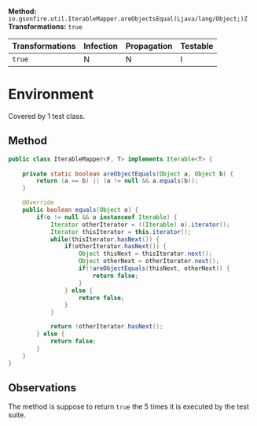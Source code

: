 **Method:** `io.gsonfire.util.IterableMapper.areObjectsEqual(Ljava/lang/Object;)Z`
**Transformations:** `true`

| Transformations | Infection | Propagation | Testable |
|-----------------|-----------|-------------|----------|
| `true`          | N         | N           | I        |

# Environment

Covered by 1 test class.

## Method

```Java
public class IterableMapper<F, T> implements Iterable<T> {
    
    private static boolean areObjectEquals(Object a, Object b) {
        return (a == b) || (a != null && a.equals(b));
    }

    @Override
    public boolean equals(Object o) {
        if(o != null && o instanceof Iterable) {
            Iterator otherIterator = ((Iterable) o).iterator();
            Iterator thisIterator = this.iterator();
            while(thisIterator.hasNext()) {
                if(otherIterator.hasNext()) {
                    Object thisNext = thisIterator.next();
                    Object otherNext = otherIterator.next();
                    if(!areObjectEquals(thisNext, otherNext)) {
                        return false;
                    }
                } else {
                    return false;
                }
            }

            return !otherIterator.hasNext();
        } else {
            return false;
        }
    }
}
```

## Observations
The method is suppose to return `true` the 5 times it is executed by the test suite.